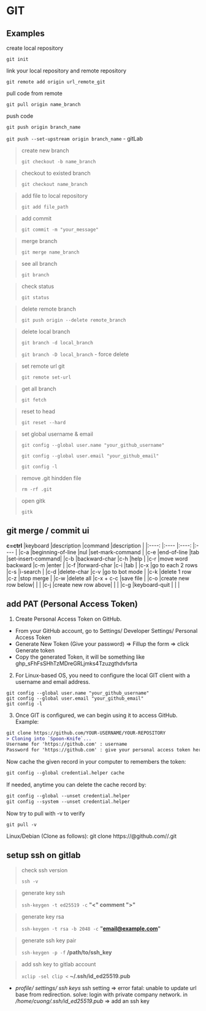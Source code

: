 # GIT

## Examples

create local repository
```
git init
```

link your local repository and remote repository
```
git remote add origin url_remote_git
```

pull code from remote
```
git pull origin name_branch
```

push code
```
git push origin branch_name
```
`git push --set-upstream origin branch_name` - gitLab

> create new branch
>
> `git checkout -b name_branch`

> checkout to existed branch
>
> `git checkout name_branch`

> add file to local repository
>
> `git add file_path`

> add commit
>
> `git commit -m "your_message"`

> merge branch
>
> `git merge name_branch`

> see all branch
>
> `git branch`

> check status
>
> `git status`

> delete remote branch
>
> `git push origin --delete remote_branch`

> delete local branch
>
> `git branch -d local_branch`
>
> `git branch -D local_branch` - force delete

> set remote url git
>
> `git remote set-url`

> get all branch
>
> `git fetch`

> reset to head
>
> `git reset --hard`

> set global username & email
>
> `git config --global user.name "your_github_username"`
>
> `git config --global user.email "your_github_email"`
>
> `git config -l`

> remove .git hindden file
>
> `rm -rf .git`

> open gitk
>
> `gitk`

## git merge / commit ui

**c=ctrl**
|keyboard |description |command |description |
|:----: |:---- |:----: |:---- |
|c-a |beginning-of-line |nul |set-mark-command |
|c-e |end-of-line |tab |set-insert-command|
|c-b |backward-char |c-h |help |
|c-r |move word backward |c-m |enter |
|c-f |forward-char |c-i |tab |
|c-x |go to each 2 rows |c-s |i-search |
|c-d |delete-char |c-v |go to bot mode |
|c-k |delete 1 row |c-z |stop merge |
|c-w |delete all |c-x + c-c |save file |
|c-o |create new row below| | |
|c-j |create new row above| | |
|c-g |keyboard-quit | | |

## add PAT (Personal Access Token)

1. Create Personal Access Token on GitHub.

- From your GitHub account, go to Settings/ Developer Settings/ Personal Access Token
- Generate New Token (Give your password) => Fillup the form => click Generate token
- Copy the generated Token, it will be something like ghp_sFhFsSHhTzMDreGRLjmks4Tzuzgthdvfsrta

2. For Linux-based OS, you need to configure the local GIT client with a username and email address.

```
git config --global user.name "your_github_username"
git config --global user.email "your_github_email"
git config -l
```

3. Once GIT is configured, we can begin using it to access GitHub. Example:

```diff
git clone https://github.com/YOUR-USERNAME/YOUR-REPOSITORY
> Cloning into `Spoon-Knife`...
Username for 'https://github.com' : username
Password for 'https://github.com' : give your personal access token here
```

Now cache the given record in your computer to remembers the token:

```diff
git config --global credential.helper cache
```

If needed, anytime you can delete the cache record by:

```diff
git config --global --unset credential.helper
git config --system --unset credential.helper
```

Now try to pull with -v to verify

```
git pull -v
```

Linux/Debian (Clone as follows):
git clone https://<tokenhere>@github.com/<user>/<repo>.git

## setup ssh on gitlab

> check ssh version
>
> `ssh -v`

> generate key ssh
>
> `ssh-keygen -t ed25519 -c` **"<" comment ">"**

> generate key rsa
>
> `ssh-keygen -t rsa -b 2048 -c` **"email@example.com"**

> generate ssh key pair
>
> `ssh-keygen -p -f` **/path/to/ssh_key**

> add ssh key to gitlab account
>
> `xclip -sel clip <` **~/.ssh/id_ed25519.pub**

- _profile/ settings/ ssh keys_
  ssh setting => error fatal: unable to update url base from redirection.
  solve: login with private company network.
  in _/home/cuong/.ssh/id_ed25519.pub_ => add an ssh key
